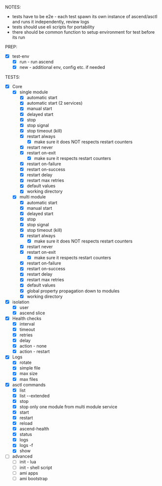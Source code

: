 NOTES: 
- tests have to be e2e - each test spawn its own instance of ascend/asctl and runs it independently, review logs
- tests should use eli scripts for portability
- there should be common function to setup environment for test before its run 

PREP:
- [x] test-env
    - [x] run - run ascend
    - [x] new - additional env, config etc. if needed

TESTS:
- [x] Core
    - [x] single module
        - [x] automatic start
        - [x] automatic start (2 services)
        - [x] manual start
        - [x] delayed start
        - [x] stop
        - [x] stop signal
        - [x] stop timeout (kill)
        - [x] restart always
            - [x] make sure it does NOT respects restart counters
        - [x] restart never
        - [x] restart on-exit
            - [x] make sure it respects restart counters
        - [x] restart on-failure
        - [x] restart on-success
        - [x] restart delay
        - [x] restart max retries
        - [x] default values
        - [x] working directory
    - [x] multi module
        - [x] automatic start
        - [x] manual start
        - [x] delayed start
        - [x] stop
        - [x] stop signal
        - [x] stop timeout (kill)
        - [x] restart always
            - [x] make sure it does NOT respects restart counters
        - [x] restart never
        - [x] restart on-exit
            - [x] make sure it respects restart counters
        - [x] restart on-failure
        - [x] restart on-success
        - [x] restart delay
        - [x] restart max retries
        - [x] default values
        - [x] global property propagation down to modules
        - [x] working directory
- [x] isolation
    - [x] user
    - [x] ascend slice
- [x] Health checks
    - [x] interval
    - [x] timeout
    - [x] retries
    - [x] delay
    - [x] action - none
    - [x] action - restart
- [x] Logs
    - [x] rotate
    - [x] simple file
    - [x] max size
    - [x] max files
- [x] asctl commands
    - [x] list
    - [x] list --extended
    - [x] stop
    - [x] stop only one module from multi module service
    - [x] start
    - [x] restart
    - [x] reload
    - [x] ascend-health
    - [x] status
    - [x] logs
    - [x] logs -f
    - [x] show
- [ ] advanced
    - [ ] init - lua
    - [ ] init - shell script
    - [ ] ami apps
    - [ ] ami bootstrap